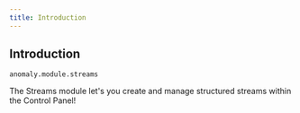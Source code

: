 ```yaml
---
title: Introduction
---
```


## Introduction

`anomaly.module.streams`

The Streams module let's you create and manage structured streams within the Control Panel!
